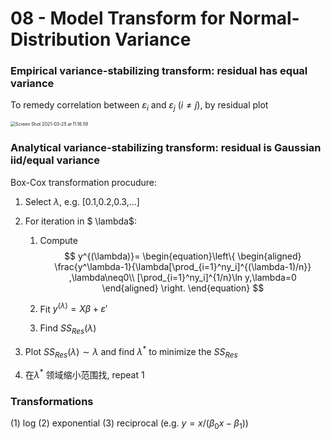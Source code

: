 # 08 - Model Transform for Normal-Distribution Variance

### Empirical variance-stabilizing transform: residual has equal variance

To remedy correlation between $\varepsilon_i$ and $\varepsilon_j$ ($i\neq j$), by residual plot

<img src="/Users/apple/Library/Application Support/typora-user-images/Screen Shot 2021-03-25 at 11.16.59.png" alt="Screen Shot 2021-03-25 at 11.16.59" style="zoom:50%;" />

### Analytical variance-stabilizing transform: residual is Gaussian iid/equal variance

Box-Cox transformation procudure: 

1. Select $\lambda$, e.g. [0.1,0.2,0.3,...]

2. For iteration in $ \lambda$:

   1. Compute 
      $$
      y^{(\lambda)}=
      \begin{equation}\left\{ 
      \begin{aligned}
      \frac{y^\lambda-1}{\lambda[\prod_{i=1}^ny_i]^{(\lambda-1)/n}} ,\lambda\neq0\\
      [\prod_{i=1}^ny_i]^{1/n}\ln y,\lambda=0
      \end{aligned}
      \right.
      \end{equation}
      $$

   2. Fit $y^{(\lambda)}=X\beta+\varepsilon'$
   3. Find $SS_{Res}(\lambda)$

3. Plot $SS_{Res}(\lambda)\sim\lambda$ and find $\lambda^*$ to minimize the $SS_{Res}$

4. 在$\lambda^*$ 领域缩小范围找, repeat 1

### Transformations

(1) log (2) exponential (3) reciprocal (e.g. $y=x/(\beta_0x-\beta_1)$)

